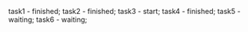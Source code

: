 task1 - finished;
task2 - finished;
task3 - start;
task4 - finished;
task5 - waiting;
task6 - waiting;
